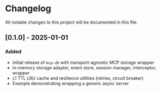 # Changelog

All notable changes to this project will be documented in this file.

## [0.1.0] - 2025-01-01
### Added
- Initial release of `mcp-db` with transport-agnostic MCP storage wrapper
- In-memory storage adapter, event store, session manager, interceptor, wrapper
- L1 TTL LRU cache and resilience utilities (retries, circuit breaker)
- Example demonstrating wrapping a generic async server

